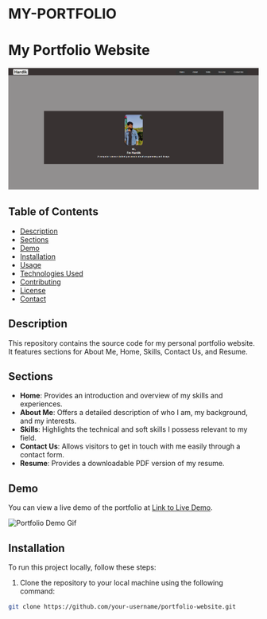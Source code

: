 # MY-PORTFOLIO

# My Portfolio Website

![Portfolio Preview](portfolio_preview.png)

## Table of Contents

- [Description](#description)
- [Sections](#sections)
- [Demo](#demo)
- [Installation](#installation)
- [Usage](#usage)
- [Technologies Used](#technologies-used)
- [Contributing](#contributing)
- [License](#license)
- [Contact](#contact)

## Description

This repository contains the source code for my personal portfolio website. It features sections for About Me, Home, Skills, Contact Us, and Resume.

## Sections

- **Home**: Provides an introduction and overview of my skills and experiences.
- **About Me**: Offers a detailed description of who I am, my background, and my interests.
- **Skills**: Highlights the technical and soft skills I possess relevant to my field.
- **Contact Us**: Allows visitors to get in touch with me easily through a contact form.
- **Resume**: Provides a downloadable PDF version of my resume.

## Demo

You can view a live demo of the portfolio at [Link to Live Demo](https://www.your-portfolio-website.com).

![Portfolio Demo Gif](portfolio_demo.gif)

## Installation

To run this project locally, follow these steps:

1. Clone the repository to your local machine using the following command:

```bash
git clone https://github.com/your-username/portfolio-website.git


